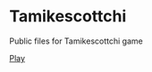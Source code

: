 # Tamikescottchi

Public files for Tamikescottchi game

[Play](https://howtogetbackto50.netlify.app/)
